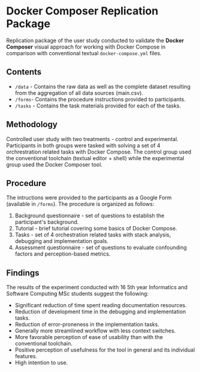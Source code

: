 # Docker Composer Replication Package

Replication package of the user study conducted to validate the **Docker Composer** visual approach for working with Docker Compose in comparison with conventional textual `docker-compose.yml` files.

## Contents

* `/data` - Contains the raw data as well as the complete dataset resulting from the aggregation of all data sources (main.csv).
* `/forms`-  Contains the procedure instructions provided to participants.
* `/tasks` - Contains the task materials provided for each of the tasks.

## Methodology

Controlled user study with two treatments - control and experimental. Participants in both groups were tasked with solving a set of 4 orchrestration related tasks with Docker Compose. The control group used the conventional toolchain (textual editor + shell) while the experimental group used the Docker Composer tool.

## Procedure

The intructions were provided to the participants as a Google Form (available in `/forms`). The procedure is organized as follows: 

1. Background questionnaire - set of questions to establish the participant's background.
2. Tutorial - brief tutorial covering some basics of Docker Compose.
3. Tasks - set of 4 orchestration related tasks with stack analysis, debugging and implementation goals.
4. Assessment questionnaire - set of questions to evaluate confounding factors and perception-based metrics.

## Findings

The results of the experiment conducted with 16 5th year Informatics and Software Computing MSc students suggest the following: 

* Significant reduction of time spent reading documentation resources.
* Reduction of development time in the debugging and implementation tasks.
* Reduction of error-proneness in the implementation tasks.
* Generally more streamlined workflow with less context switches.
* More favorable perception of ease of usability than with the conventional toolchain.
* Positive perception of usefulness for the tool in general and its individual features.
* High intention to use.
